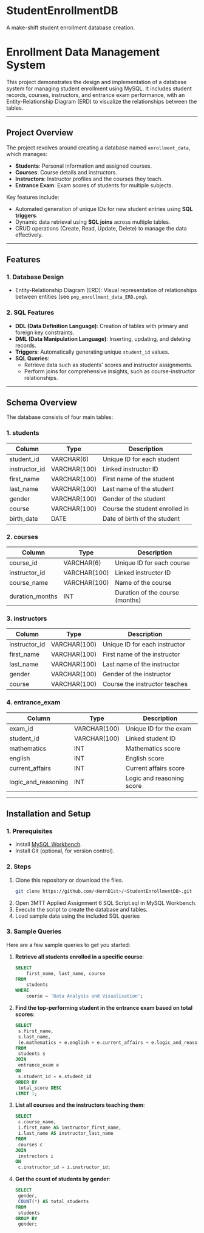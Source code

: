 # StudentEnrollmentDB
A make-shift student enrollment database creation.
# Enrollment Data Management System

This project demonstrates the design and implementation of a database system for managing student enrollment using MySQL. It includes student records, courses, instructors, and entrance exam performance, with an Entity-Relationship Diagram (ERD) to visualize the relationships between the tables.

---

## **Project Overview**

The project revolves around creating a database named `enrollment_data`, which manages:
- **Students**: Personal information and assigned courses.
- **Courses**: Course details and instructors.
- **Instructors**: Instructor profiles and the courses they teach.
- **Entrance Exam**: Exam scores of students for multiple subjects.

Key features include:
- Automated generation of unique IDs for new student entries using **SQL triggers**.
- Dynamic data retrieval using **SQL joins** across multiple tables.
- CRUD operations (Create, Read, Update, Delete) to manage the data effectively.

---

## **Features**

### **1. Database Design**
- Entity-Relationship Diagram (ERD): Visual representation of relationships between entities (see `png_enrollment_data_ERD.png`).

### **2. SQL Features**
- **DDL (Data Definition Language)**: Creation of tables with primary and foreign key constraints.
- **DML (Data Manipulation Language)**: Inserting, updating, and deleting records.
- **Triggers**: Automatically generating unique `student_id` values.
- **SQL Queries**:
  - Retrieve data such as students' scores and instructor assignments.
  - Perform joins for comprehensive insights, such as course-instructor relationships.

---

## **Schema Overview**

The database consists of four main tables:

### 1. **students**
| Column          | Type         | Description                  |
|------------------|--------------|------------------------------|
| student_id       | VARCHAR(6)   | Unique ID for each student   |
| instructor_id    | VARCHAR(100) | Linked instructor ID         |
| first_name       | VARCHAR(100) | First name of the student    |
| last_name        | VARCHAR(100) | Last name of the student     |
| gender           | VARCHAR(100) | Gender of the student        |
| course           | VARCHAR(100) | Course the student enrolled in |
| birth_date       | DATE         | Date of birth of the student |

### 2. **courses**
| Column          | Type         | Description                  |
|------------------|--------------|------------------------------|
| course_id        | VARCHAR(6)   | Unique ID for each course    |
| instructor_id    | VARCHAR(100) | Linked instructor ID         |
| course_name      | VARCHAR(100) | Name of the course           |
| duration_months  | INT          | Duration of the course (months) |

### 3. **instructors**
| Column          | Type         | Description                  |
|------------------|--------------|------------------------------|
| instructor_id    | VARCHAR(100) | Unique ID for each instructor |
| first_name       | VARCHAR(100) | First name of the instructor |
| last_name        | VARCHAR(100) | Last name of the instructor  |
| gender           | VARCHAR(100) | Gender of the instructor     |
| course           | VARCHAR(100) | Course the instructor teaches |

### 4. **entrance_exam**
| Column          | Type         | Description                  |
|------------------|--------------|------------------------------|
| exam_id          | VARCHAR(100) | Unique ID for the exam       |
| student_id       | VARCHAR(100) | Linked student ID            |
| mathematics      | INT          | Mathematics score            |
| english          | INT          | English score                |
| current_affairs  | INT          | Current affairs score        |
| logic_and_reasoning | INT       | Logic and reasoning score    |

---

## **Installation and Setup**

### **1. Prerequisites**
- Install [MySQL Workbench](https://dev.mysql.com/downloads/workbench/).
- Install Git (optional, for version control).

### **2. Steps**
1. Clone this repository or download the files.
   ```bash
   git clone https://github.com/<HornD1st>/<StudentEnrollmentDB>.git
2. Open 3MTT Applied Assignment 6 SQL Script.sql in MySQL Workbench.
3. Execute the script to create the database and tables.
4. Load sample data using the included SQL queries

### **3. Sample Queries**
Here are a few sample queries to get you started:

1. **Retrieve all students enrolled in a specific course**:
   ```SQL
   SELECT 
       first_name, last_name, course
   FROM 
       students
   WHERE 
       course = 'Data Analysis and Visualisation';
2. **Find the top-performing student in the entrance exam based on total scores**:
   ```SQL
   SELECT 
    s.first_name, 
    s.last_name, 
    (e.mathematics + e.english + e.current_affairs + e.logic_and_reasoning) AS total_score
   FROM 
    students s
   JOIN 
    entrance_exam e
   ON 
    s.student_id = e.student_id
   ORDER BY 
    total_score DESC
   LIMIT 1;
3. **List all courses and the instructors teaching them**:
   ```SQL
   SELECT 
    c.course_name, 
    i.first_name AS instructor_first_name, 
    i.last_name AS instructor_last_name
   FROM 
    courses c
   JOIN 
    instructors i
   ON 
    c.instructor_id = i.instructor_id;
4. **Get the count of students by gender**:
   ```SQL
   SELECT 
    gender, 
    COUNT(*) AS total_students
   FROM 
    students
   GROUP BY 
    gender;
